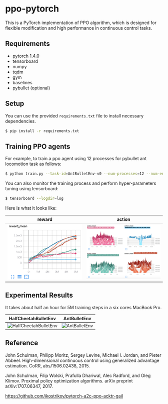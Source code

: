# ppo-pytorch

This is a PyTorch implementation of PPO algorithm, 
which is designed for flexible modification and high performance 
in continuous control tasks.

## Requirements 

- pytorch 1.4.0
- tensorboard
- numpy
- tqdm 
- gym
- baselines
- pybullet (optional)

## Setup

You can use the provided `requirements.txt` file to install necessary dependencies.

```bash
$ pip install -r requirements.txt
```

## Training PPO agents

For example, to train a ppo agent using 12 processes for pybullet ant locomotion task as follows:

```bash
$ python train.py --task-id=AntBulletEnv-v0 --num-processes=12 --num-env-steps=5000000
```

You can also monitor the training process and perform hyper-parameters tuning using tensorboard:

```bash
$ tensorboard --logdir=log
```

Here is what it looks like:

reward | action
:-----:|:-----:
<img src="results/tensorboard_fig/reward_mean.png" alt="reward_mean" width="500px"> | <img src="results/tensorboard_fig/action_mean.png" alt="reward_mean" width="500px">

## Experimental Results

It takes about half an hour for 5M training steps in a six cores MacBook Pro.

HalfCheetahBulletEnv |  AntBulletEnv
:----------------------------------------------------------------------------:|:-----------------------------------------:
<img src="results/HalfCheetahBulletEnv-v0/baseline.png" alt="HalfCheetahBulletEnv" width="500px"> | <img src="results/AntBulletEnv-v0/baseline.png" alt="AntBulletEnv" width="500px">

## Reference

John Schulman, Philipp Moritz, Sergey Levine, Michael I. Jordan, and Pieter Abbeel. High-dimensional
continuous control using generalized advantage estimation. CoRR, abs/1506.02438, 2015.

John Schulman, Filip Wolski, Prafulla Dhariwal, Alec Radford, and Oleg Klimov. Proximal policy
optimization algorithms. arXiv preprint arXiv:1707.06347, 2017.

https://github.com/ikostrikov/pytorch-a2c-ppo-acktr-gail


